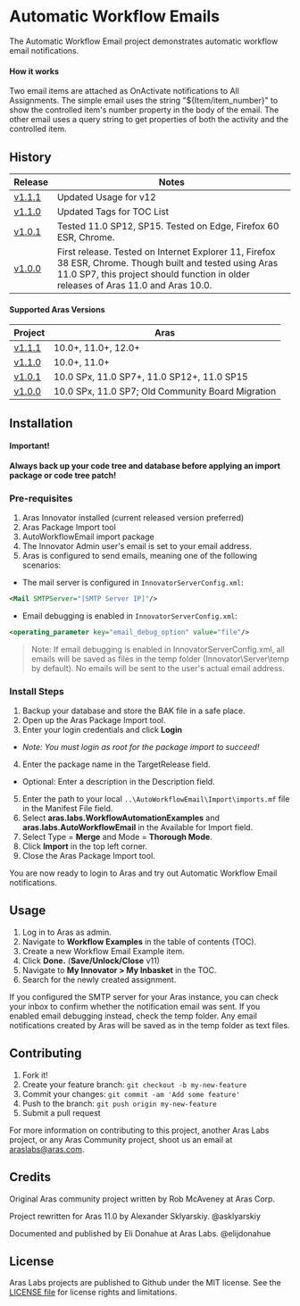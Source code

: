 # Automatic Workflow Emails

The Automatic Workflow Email project demonstrates automatic workflow email notifications.

#### How it works
Two email items are attached as OnActivate notifications to All Assignments. The simple email uses the string "${Item/item_number}" to show the controlled item's number property in the body of the email. The other email uses a query string to get properties of both the activity and the controlled item.

## History

Release | Notes
--------|--------
[v1.1.1](https://github.com/ArasLabs/auto-workflow-branching/releases/tag/v1.1.1) | Updated Usage for v12                                        
[v1.1.0](https://github.com/ArasLabs/auto-workflow-branching/releases/tag/v1.1.0) | Updated Tags for TOC List 
[v1.0.1](https://github.com/ArasLabs/auto-workflow-branching/releases/tag/v1.0.1) | Tested 11.0 SP12, SP15. Tested on Edge, Firefox 60 ESR, Chrome.
[v1.0.0](https://github.com/ArasLabs/auto-workflow-branching/releases/tag/v1.0.0) | First release. Tested on Internet Explorer 11, Firefox 38 ESR, Chrome. Though built and tested using Aras 11.0 SP7, this project should function in older releases of Aras 11.0 and Aras 10.0.

#### Supported Aras Versions

Project | Aras
--------|------
[v1.1.1](https://github.com/ArasLabs/auto-workflow-branching/releases/tag/v1.1.1) | 10.0+, 11.0+, 12.0+ 
[v1.1.0](https://github.com/ArasLabs/auto-workflow-branching/releases/tag/v1.1.0) | 10.0+, 11.0+ 
[v1.0.1](https://github.com/ArasLabs/auto-workflow-branching/releases/tag/v1.0.1) | 10.0 SPx, 11.0 SP7+, 11.0 SP12+, 11.0 SP15
[v1.0.0](https://github.com/ArasLabs/auto-workflow-branching/releases/tag/v1.0.0) | 10.0 SPx, 11.0 SP7; Old Community Board Migration

## Installation

#### Important!
**Always back up your code tree and database before applying an import package or code tree patch!**

### Pre-requisites

1. Aras Innovator installed (current released version preferred)
2. Aras Package Import tool
3. AutoWorkflowEmail import package
4. The Innovator Admin user's email is set to your email address.
5. Aras is configured to send emails, meaning one of the following scenarios:
  * The mail server is configured in `InnovatorServerConfig.xml`:
  ```xml
  <Mail SMTPServer="[SMTP Server IP]"/>
  ```
  * Email debugging is enabled in `InnovatorServerConfig.xml`:
  ```xml
  <operating_parameter key="email_debug_option" value="file"/>
  ```

> Note: If email debugging is enabled in InnovatorServerConfig.xml, all emails will be saved as files in the temp folder (Innovator\Server\temp by default). No emails will be sent to the user's actual email address.

### Install Steps

1. Backup your database and store the BAK file in a safe place.
2. Open up the Aras Package Import tool.
3. Enter your login credentials and click **Login**
  * _Note: You must login as root for the package import to succeed!_
4. Enter the package name in the TargetRelease field.
  * Optional: Enter a description in the Description field.
5. Enter the path to your local `..\AutoWorkflowEmail\Import\imports.mf` file in the Manifest File field.
6. Select **aras.labs.WorkflowAutomationExamples** and **aras.labs.AutoWorkflowEmail** in the Available for Import field.
7. Select Type = **Merge** and Mode = **Thorough Mode**.
8. Click **Import** in the top left corner.
9. Close the Aras Package Import tool.

You are now ready to login to Aras and try out Automatic Workflow Email notifications.

## Usage

1. Log in to Aras as admin.
2. Navigate to **Workflow Examples** in the table of contents (TOC).
3. Create a new Workflow Email Example item.
4. Click **Done.**  (**Save/Unlock/Close** v11)
5. Navigate to **My Innovator > My Inbasket** in the TOC.
6. Search for the newly created assignment.

If you configured the SMTP server for your Aras instance, you can check your inbox to confirm whether the notification email was sent. If you enabled email debugging instead, check the temp folder. Any email notifications created by Aras will be saved as in the temp folder as text files.

## Contributing

1. Fork it!
2. Create your feature branch: `git checkout -b my-new-feature`
3. Commit your changes: `git commit -am 'Add some feature'`
4. Push to the branch: `git push origin my-new-feature`
5. Submit a pull request

For more information on contributing to this project, another Aras Labs project, or any Aras Community project, shoot us an email at araslabs@aras.com.

## Credits

Original Aras community project written by Rob McAveney at Aras Corp.

Project rewritten for Aras 11.0 by Alexander Sklyarskiy. @asklyarskiy

Documented and published by Eli Donahue at Aras Labs. @elijdonahue

## License

Aras Labs projects are published to Github under the MIT license. See the [LICENSE file](./LICENSE.md) for license rights and limitations.
